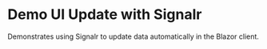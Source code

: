 # Demo UI Update with Signalr
Demonstrates using Signalr to update data automatically in the Blazor client.
